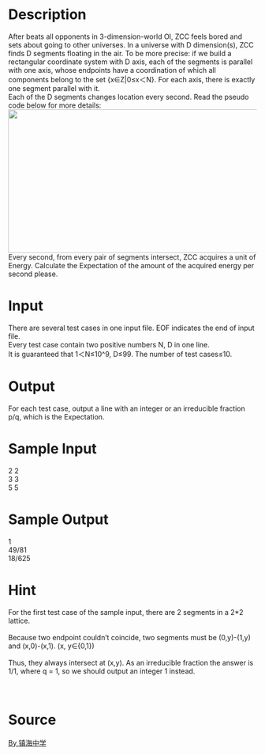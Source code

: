 
# Description

<div class="content"><div>After beats all opponents in 3-dimension-world OI, ZCC feels bored and sets about going to other universes. In a universe with D dimension(s), ZCC finds D segments floating in the air. To be more precise: if we build a rectangular coordinate system with D axis, each of the segments is parallel with one axis, whose endpoints have a coordination of which all components belong to the set {x∈Z|0≤x＜N}. For each axis, there is exactly one segment parallel with it.</div>
<div>Each of the D segments changes location every second. Read the pseudo code below for more details:</div>
<div><img src="/source/bzoj/3841/img/aHR0cHM6Ly9seWRzeS5jb20vSnVkZ2VPbmxpbmUvdXBsb2FkLzIwMTUwMS9hYS5qcGc=.jpg" width="555" height="290" alt=""/></div>
<div></div>
<div></div>
<div></div>
<div>Every second, from every pair of segments intersect, ZCC acquires a unit of Energy. Calculate the Expectation of the amount of the acquired energy per second please.</div>
<p></p></div>

# Input

<div class="content"><div>There are several test cases in one input file. EOF indicates the end of input file.</div>
<div>Every test case contain two positive numbers N, D in one line.</div>
<div>It is guaranteed that 1＜N≤10^9, D≤99. The number of test cases≤10.</div>
<p></p></div>

# Output

<div class="content"><div>
<div>For each test case, output a line with an integer or an irreducible fraction p/q, which is the Expectation.</div>
</div>
<p></p></div>

# Sample Input

<div class="content"><span class="sampledata">2 2<br/>
3 3<br/>
5 5</span></div>

# Sample Output

<div class="content"><span class="sampledata">1<br/>
49/81<br/>
18/625</span></div>

# Hint

<div class="content"><p></p><div>For the first test case of the sample input, there are 2 segments in a 2*2 lattice.</div><br/>
<div>Because two endpoint couldn’t coincide, two segments must be (0,y)-(1,y) and (x,0)-(x,1). (x, y∈{0,1}) </div><br/>
<div>Thus, they always intersect at (x,y). As an irreducible fraction the answer is 1/1, where q = 1, so we should output an integer 1 instead.</div><br/>
<div></div><br/>
<p></p><p></p></div>

# Source

<div class="content"><p><a href="problemset.php?search=By 镇海中学">By 镇海中学</a></p></div>

